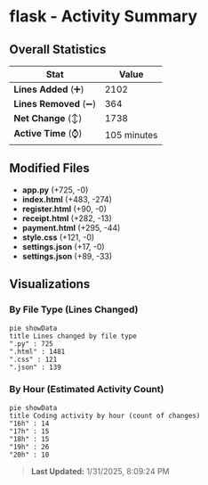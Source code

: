 # flask - Activity Summary 

## Overall Statistics

| Stat                   | Value                                                             |
| ---------------------- | ----------------------------------------------------------------- |
| **Lines Added** (➕)   | 2102                                          |
| **Lines Removed** (➖) | 364                                        |
| **Net Change** (↕)    | 1738                |
| **Active Time** (⌚)   | 105 minutes |


## Modified Files
- **app.py** (+725, -0)
- **index.html** (+483, -274)
- **register.html** (+90, -0)
- **receipt.html** (+282, -13)
- **payment.html** (+295, -44)
- **style.css** (+121, -0)
- **settings.json** (+17, -0)
- **settings.json** (+89, -33)

## Visualizations

### By File Type (Lines Changed)

```mermaid
pie showData
title Lines changed by file type
".py" : 725
".html" : 1481
".css" : 121
".json" : 139
```

### By Hour (Estimated Activity Count)

```mermaid
pie showData
title Coding activity by hour (count of changes)
"16h" : 14
"17h" : 15
"18h" : 15
"19h" : 26
"20h" : 10
```


> **Last Updated:** 1/31/2025, 8:09:24 PM